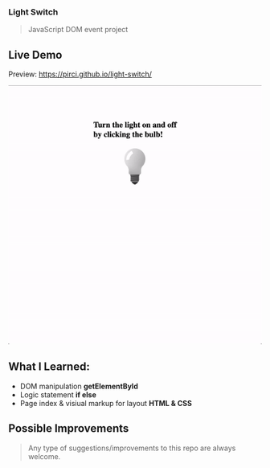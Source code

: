 ### Light Switch
> JavaScript DOM event project

## Live Demo

Preview: https://pirci.github.io/light-switch/

![light-swit](img/demo.gif)

## What I Learned:

- DOM manipulation **getElementById**
- Logic statement **if else**
- Page index & visiual markup for layout **HTML & CSS**

## Possible Improvements

> Any type of suggestions/improvements to this repo are always welcome.
